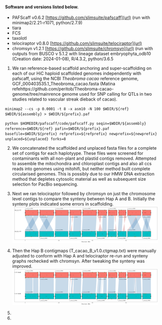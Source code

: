 #### Software and versions listed below.

- PAFScaff v0.6.2 [https://github.com/slimsuite/pafscaff](url) (run with minimap2/2.21-r1071, python/2.7.9)
- tiara
- FCS
- taxolotl
- telociraptor v0.8.0 [https://github.com/slimsuite/telociraptor](url)
- chromsyn v1.2.1 [https://github.com/slimsuite/chromsyn](url) (run with outputs from BUSCO v 5.1.2 with lineage dataset embryophyta_odb10 (Creation date: 2024-01-08), R/4.3.2, python/3.6.5

1. We ran reference-based scaffold anchoring and super-scaffolding on each of our HiC haploid scaffolded genomes independently with pafscaff, using the NCBI _Theobroma cacao_ reference genome, GCF_000403535.1_Theobroma_cacao.fasta (Matina refehttps://github.com/peritob/Theobroma-cacao-genome/tree/mainrence genome used for SNP calling for QTLs in two studies related to vascular streak dieback of cacao).

`
minimap2 --cs -p 0.0001 -t 8 -x asm10 -N 100 $WDIR/${ref}  $WDIR/${assembly} > $WDIR/${prefix}.paf
`

`
python $HOMEDIR/pafscaff/code/pafscaff.py seqin=$WDIR/${assembly} reference=$WDIR/${ref} pafin=$WDIR/${prefix}.paf basefile=$WDIR/${prefix} refprefix=${refprefix} newprefix=${newprefix} unplaced=${unplaced} forks=8
`

2. We concatenated the scaffolded and unplaced fasta files for a complete set of contigs for each haplotyype. These files were screened for contaminants with all non-plant and plastid contigs removed. Attempted to assemble the mitochondira and chloroplast contigs and also all ccs reads into genomes using mitohifi, but neither method built complete circularised genomes. This is possibly due to our HMW DNA extraction method that depletes cytosolic material as well as subsequent size selection for PacBio sequencing.

3. Next we ran telociraptor followed by chromsyn on just the chromosome level contigs to compare the synteny between Hap A and B.  Initially the synteny plots indicated some errors in scaffolding.
 ![Alt text](https://github.com/peritob/Theobroma-cacao-genome/blob/main/T_cacao_v1.0.png)

4. Then the Hap B contigmaps (T_cacao_B_v1.0.ctgmap.txt) were manually adjusted to conform with Hap A and telociraptor re-run and synteny graphs rechecked with chromsyn. After tweaking the synteny was improved.
![Alt text](https://github.com/peritob/Theobroma-cacao-genome/blob/main/T_cacao_v1.1.png)

6. 
7. 
